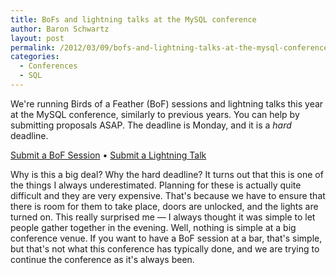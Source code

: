```yaml
---
title: BoFs and lightning talks at the MySQL conference
author: Baron Schwartz
layout: post
permalink: /2012/03/09/bofs-and-lightning-talks-at-the-mysql-conference/
categories:
  - Conferences
  - SQL
---
```

We're running Birds of a Feather (BoF) sessions and lightning talks this year at the MySQL conference, similarly to previous years. You can help by submitting proposals ASAP. The deadline is Monday, and it is a *hard* deadline.

[Submit a BoF Session][1] &bull; [Submit a Lightning Talk][2]

Why is this a big deal? Why the hard deadline? It turns out that this is one of the things I always underestimated. Planning for these is actually quite difficult and they are very expensive. That's because we have to ensure that there is room for them to take place, doors are unlocked, and the lights are turned on. This really surprised me &#8212; I always thought it was simple to let people gather together in the evening. Well, nothing is simple at a big conference venue. If you want to have a BoF session at a bar, that's simple, but that's not what this conference has typically done, and we are trying to continue the conference as it's always been.

 [1]: http://www.percona.com/live/mysql-conference-2012/node/add/bof-session
 [2]: http://www.percona.com/live/mysql-conference-2012/node/add/lightning-talks
